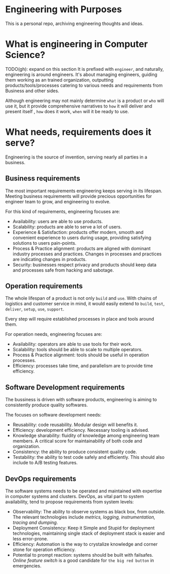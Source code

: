 # Engineering with Purposes

This is a personal repo, archiving engineering thoughts and ideas.

# What is engineering in Computer Science?

TODO(gh): expand on this section
It is prefixed with `engineer`, and naturally, engineering is around engineers.
It's about managing engineers, guiding them working as an trained organization, outputting products/tools/processes catering to various needs and requirements from Business and other sides.

Although engineering may not mainly determine `what` is a product or `who` will use it,
but it provide comprehensive narratives to `how` it will deliver and present itself ,
`how` does it work,
`when` will it be ready to use.

# What needs, requirements does it serve?

Engineering is the source of invention, serving nearly all parties in a business.

## Business requirements

The most important requirements engineering keeps serving in its lifespan. Meeting business requirements will provide precious opportunities for engineer team to grow, and engineering to evolve.

For this kind of requirements, engineering focuses are:

- Availability: users are able to use products.
- Scalability: products are able to serve a lot of users.
- Experience & Satisfaction: products offer modern, smooth and convenient experience to users during usage, providing satisfying solutions to users pain-points.
- Process & Practice alignment: products are aligned with dominant industry processes and practices. Changes in processes and practices are indicating changes in products.
- Security: businesses respect privacy and products should keep data and processes safe from hacking and sabotage.

## Operation requirements

The whole lifespan of a product is not only `build` and `use`.
With chains of logistics and customer service in mind, it would easily extend to `build`, `test`, `deliver`, `setup`, `use`, `support`.

Every step will require established processes in place and tools around them.

For operation needs, engineering focuses are:

- Availability: operators are able to use tools for their work.
- Scalability: tools should be able to scale to multiple operators.
- Process & Practice alignment: tools should be useful in operation processes.
- Efficiency: processes take time, and parallelism are to provide time efficiency.

## Software Development requirements

The bussiness is driven with software products, engineering is aiming to consistently produce quality softwares.

The focuses on software development needs:

- Reusability: code reusability. Modular design will benefits it.
- Efficiency: development efficiency. Necessary tooling is advised.
- Knowledge sharability: fluidity of knowledge among engineering team members. A critical score for maintainability of both code and organization.
- Consistency: the ability to produce consistent quality code.
- Testability: the ability to test code safely and efficiently. This should also include to A/B testing features.

## DevOps requirements

The software systems needs to be operated and maintained with expertise in computer systems and clusters.
DevOps, as vital part to system availability, tend to propose requirements from system levels:

- Observability: The ability to observe systems as black box, from outside. The relevant technologies include *metrics, logging, instrumentation, tracing and dumping*.
- Deployment Consistency: Keep it Simple and Stupid for deployment technologies, maintaining single stack of deployment stack is easier and less error-prone.
- Efficiency: Automation is the way to crystalize knowledge and corner stone for operation efficiency.
- Potential to prompt reaction: systems should be built with failsafes. *Online feature switch* is a good candidate for `the big red button` in emergencies.
